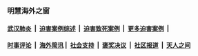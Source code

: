 
### 明慧海外之窗

####  [武汉肺炎](indexes/365.md?t=07031101) &nbsp;|&nbsp;  [迫害案例综述](indexes/328.md?t=07031101) &nbsp;|&nbsp; [迫害致死案例](indexes/277.md?t=07031101)  &nbsp;|&nbsp; [更多迫害案例](indexes/81.md?t=07031101)  &nbsp;|&nbsp; 
####  [时事评论](indexes/19.md?t=07031101) &nbsp;|&nbsp; [海外简讯](indexes/245.md?t=07031101)&nbsp;|&nbsp;  [社会支持](indexes/140.md?t=07031101) &nbsp;|&nbsp; [褒奖决议](indexes/282.md?t=07031101) &nbsp;|&nbsp; [社区报道](indexes/91.md?t=07031101)  &nbsp;|&nbsp; [天人之间](indexes/78.md?t=07031101) 

